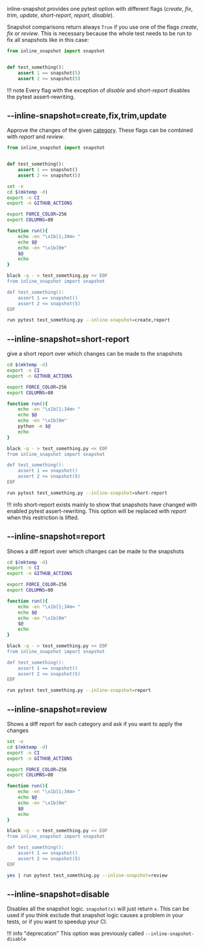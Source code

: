 
inline-snapshot provides one pytest option with different flags (*create*,
*fix*,
*trim*,
*update*,
*short-report*,
*report*,
*disable*).


Snapshot comparisons return always `True` if you use one of the flags *create*, *fix* or *review*.
This is necessary because the whole test needs to be run to fix all snapshots like in this case:

``` python
from inline_snapshot import snapshot


def test_something():
    assert 1 == snapshot(5)
    assert 2 <= snapshot(5)
```

!!! note
    Every flag with the exception of *disable* and *short-report* disables the pytest assert-rewriting.



## --inline-snapshot=create,fix,trim,update

Approve the changes of the given [category](categories.md).
These flags can be combined with *report* and *review*.

``` python title="test_something.py"
from inline_snapshot import snapshot


def test_something():
    assert 1 == snapshot()
    assert 2 <= snapshot(5)
```

```bash exec="1" title="something" result="ansi"
set -e
cd $(mktemp -d)
export -n CI
export -n GITHUB_ACTIONS

export FORCE_COLOR=256
export COLUMNS=80

function run(){
    echo -en "\x1b[1;34m> "
    echo $@
    echo -en "\x1b[0m"
    $@
    echo
}

black -q - > test_something.py << EOF
from inline_snapshot import snapshot

def test_something():
    assert 1 == snapshot()
    assert 2 <= snapshot(5)
EOF

run pytest test_something.py --inline-snapshot=create,report
```


## --inline-snapshot=short-report

give a short report over which changes can be made to the snapshots

```bash exec="1" title="something" result="ansi"
cd $(mktemp -d)
export -n CI
export -n GITHUB_ACTIONS

export FORCE_COLOR=256
export COLUMNS=80

function run(){
    echo -en "\x1b[1;34m> "
    echo $@
    echo -en "\x1b[0m"
    python -m $@
    echo
}

black -q - > test_something.py << EOF
from inline_snapshot import snapshot

def test_something():
    assert 1 == snapshot()
    assert 2 <= snapshot(5)
EOF

run pytest test_something.py --inline-snapshot=short-report
```

!!! info
    short-report exists mainly to show that snapshots have changed with enabled pytest assert-rewriting.
    This option will be replaced with *report* when this restriction is lifted.

## --inline-snapshot=report

Shows a diff report over which changes can be made to the snapshots

```bash exec="1" title="something" result="ansi"
cd $(mktemp -d)
export -n CI
export -n GITHUB_ACTIONS

export FORCE_COLOR=256
export COLUMNS=80

function run(){
    echo -en "\x1b[1;34m> "
    echo $@
    echo -en "\x1b[0m"
    $@
    echo
}

black -q - > test_something.py << EOF
from inline_snapshot import snapshot

def test_something():
    assert 1 == snapshot()
    assert 2 <= snapshot(5)
EOF

run pytest test_something.py --inline-snapshot=report
```

## --inline-snapshot=review

Shows a diff report for each category and ask if you want to apply the changes

```bash exec="1" title="something" result="ansi"
set -e
cd $(mktemp -d)
export -n CI
export -n GITHUB_ACTIONS

export FORCE_COLOR=256
export COLUMNS=80

function run(){
    echo -en "\x1b[1;34m> "
    echo $@
    echo -en "\x1b[0m"
    $@
    echo
}

black -q - > test_something.py << EOF
from inline_snapshot import snapshot

def test_something():
    assert 1 == snapshot()
    assert 2 <= snapshot(5)
EOF

yes | run pytest test_something.py --inline-snapshot=review
```



## --inline-snapshot=disable

Disables all the snapshot logic. `snapshot(x)` will just return `x`.
This can be used if you think exclude that snapshot logic causes a problem in your tests, or if you want to speedup your CI.

!!! info "deprecation"
    This option was previously called `--inline-snapshot-disable`
